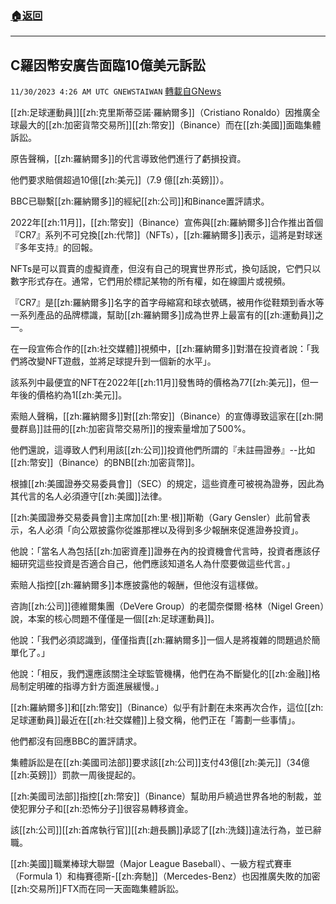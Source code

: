 ###  [:house:返回](README.md)
---


## C羅因幣安廣告面臨10億美元訴訟
`11/30/2023 4:26 AM UTC GNEWSTAIWAN` [轉載自GNews](https://gnews.org/articles/2052525)

[[zh:足球運動員]][[zh:克里斯蒂亞諾·羅納爾多]]（Cristiano Ronaldo）因推廣全球最大的[[zh:加密貨幣交易所]][[zh:幣安]]（Binance）而在[[zh:美國]]面臨集體訴訟。

  

原告聲稱，[[zh:羅納爾多]]的代言導致他們進行了虧損投資。

  

他們要求賠償超過10億[[zh:美元]]（7.9 億[[zh:英鎊]]）。

  

BBC已聯繫[[zh:羅納爾多]]的經紀[[zh:公司]]和Binance置評請求。

  

2022年[[zh:11月]]，[[zh:幣安]]（Binance）宣佈與[[zh:羅納爾多]]合作推出首個『CR7』系列不可兌換[[zh:代幣]]（NFTs），[[zh:羅納爾多]]表示，這將是對球迷『多年支持』的回報。

  

NFTs是可以買賣的虛擬資產，但沒有自己的現實世界形式，換句話說，它們只以數字形式存在。通常，它們用於標記某物的所有權，如在線圖片或視頻。

  

『CR7』是[[zh:羅納爾多]]名字的首字母縮寫和球衣號碼，被用作從鞋類到香水等一系列產品的品牌標識，幫助[[zh:羅納爾多]]成為世界上最富有的[[zh:運動員]]之一。

  

在一段宣佈合作的[[zh:社交媒體]]視頻中，[[zh:羅納爾多]]對潛在投資者說：「我們將改變NFT遊戲，並將足球提升到一個新的水平」。

  

該系列中最便宜的NFT在2022年[[zh:11月]]發售時的價格為77[[zh:美元]]，但一年後的價格約為1[[zh:美元]]。

  

索賠人聲稱，[[zh:羅納爾多]]對[[zh:幣安]]（Binance）的宣傳導致這家在[[zh:開曼群島]]註冊的[[zh:加密貨幣交易所]]的搜索量增加了500%。

  

他們還說，這導致人們利用該[[zh:公司]]投資他們所謂的『未註冊證券』--比如[[zh:幣安]]（Binance）的BNB[[zh:加密貨幣]]。

  

根據[[zh:美國證券交易委員會]]（SEC）的規定，這些資產可被視為證券，因此為其代言的名人必須遵守[[zh:美國]]法律。

  

[[zh:美國證券交易委員會]]主席加[[zh:里·根]]斯勒（Gary Gensler）此前曾表示，名人必須「向公眾披露你從誰那裡以及得到多少報酬來促進證券投資」。

  

  

他說：「當名人為包括[[zh:加密資產]]證券在內的投資機會代言時，投資者應該仔細研究這些投資是否適合自己，他們應該知道名人為什麼要做這些代言。」

  

索賠人指控[[zh:羅納爾多]]本應披露他的報酬，但他沒有這樣做。

  

咨詢[[zh:公司]]德維爾集團（DeVere Group）的老闆奈傑爾·格林（Nigel Green）說，本案的核心問題不僅僅是一個[[zh:足球運動員]]。

  

他說：「我們必須認識到，僅僅指責[[zh:羅納爾多]]一個人是將複雜的問題過於簡單化了。」

  

他說：「相反，我們還應該關注全球監管機構，他們在為不斷變化的[[zh:金融]]格局制定明確的指導方針方面進展緩慢。」

  

[[zh:羅納爾多]]和[[zh:幣安]]（Binance）似乎有計劃在未來再次合作，這位[[zh:足球運動員]]最近在[[zh:社交媒體]]上發文稱，他們正在「籌劃一些事情」。

  

他們都沒有回應BBC的置評請求。

  

集體訴訟是在[[zh:美國司法部]]要求該[[zh:公司]]支付43億[[zh:美元]]（34億[[zh:英鎊]]）罰款一周後提起的。

  

[[zh:美國司法部]]指控[[zh:幣安]]（Binance）幫助用戶繞過世界各地的制裁，並使犯罪分子和[[zh:恐怖分子]]很容易轉移資金。

  

該[[zh:公司]][[zh:首席執行官]][[zh:趙長鵬]]承認了[[zh:洗錢]]違法行為，並已辭職。

[[zh:美國]]職業棒球大聯盟（Major League Baseball）、一級方程式賽車（Formula 1）和梅賽德斯-[[zh:奔馳]]（Mercedes-Benz）也因推廣失敗的加密[[zh:交易所]]FTX而在同一天面臨集體訴訟。
